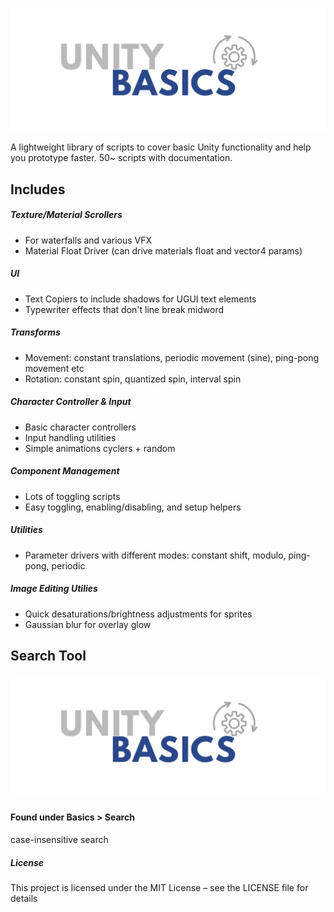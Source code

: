 ![Unity Basics](https://github.com/erictktk/UnityBasics/blob/master/unity_basics_orig.png)

A lightweight library of scripts to cover basic Unity functionality and help you prototype faster.
50~ scripts with documentation.


## Includes

##### Texture/Material Scrollers
- For waterfalls and various VFX
- Material Float Driver (can drive materials float and vector4 params)

##### UI
- Text Copiers to include shadows for UGUI text elements
- Typewriter effects that don't line break midword

##### Transforms
- Movement: constant translations, periodic movement (sine), ping-pong movement etc
- Rotation: constant spin, quantized spin, interval spin

##### Character Controller & Input
- Basic character controllers 
- Input handling utilities  
- Simple animations cyclers + random 

##### Component Management
- Lots of toggling scripts
- Easy toggling, enabling/disabling, and setup helpers  

##### Utilities
- Parameter drivers with different modes: constant shift, modulo, ping-pong, periodic

##### Image Editing Utilies
- Quick desaturations/brightness adjustments for sprites
- Gaussian blur for overlay glow





## Search Tool
![Unity Basics](https://github.com/erictktk/UnityBasics/blob/master/unity%20basics.png)

#### Found under Basics > Search

case-insensitive search


##### License
This project is licensed under the MIT License – see the LICENSE file for details
